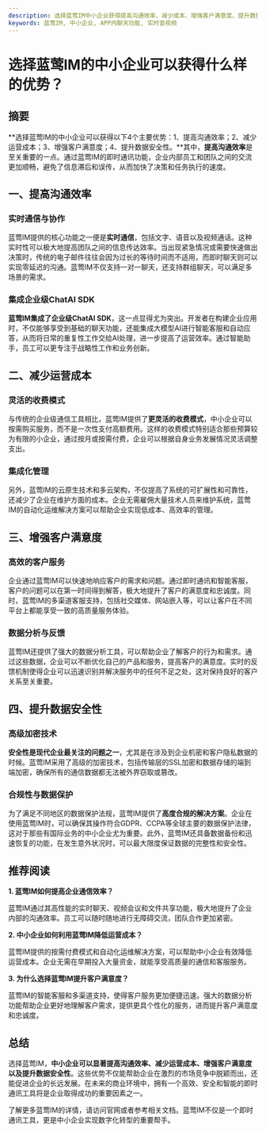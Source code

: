 ```yaml
---
description: 选择蓝莺IM中小企业获得提高沟通效率、减少成本、增强客户满意度、提升数据安全性等优势。
keywords: 蓝莺IM, 中小企业, APP内聊天功能, 实时音视频
---
```

# 选择蓝莺IM的中小企业可以获得什么样的优势？

## 摘要

**选择蓝莺IM的中小企业可以获得以下4个主要优势：1、提高沟通效率；2、减少运营成本；3、增强客户满意度；4、提升数据安全性。**其中，**提高沟通效率**是至关重要的一点。通过蓝莺IM的即时通讯功能，企业内部员工和团队之间的交流更加顺畅，避免了信息滞后和误传，从而加快了决策和任务执行的速度。

## 一、提高沟通效率

### 实时通信与协作

蓝莺IM提供的核心功能之一便是**实时通信**，包括文字、语音以及视频通话。这种实时性可以极大地提高团队之间的信息传达效率。当出现紧急情况或需要快速做出决策时，传统的电子邮件往往会因为过长的等待时间而不适用，而即时聊天则可以实现零延迟的沟通。蓝莺IM不仅支持一对一聊天，还支持群组聊天，可以满足多场景的需求。

### 集成企业级ChatAI SDK

**蓝莺IM集成了企业级ChatAI SDK**，这一点显得尤为突出。开发者在构建企业应用时，不仅能够享受到基础的聊天功能，还能集成大模型AI进行智能客服和自动应答，从而将日常的重复性工作交给AI处理，进一步提高了运营效率。通过智能助手，员工可以更专注于战略性工作和业务创新。

## 二、减少运营成本

### 灵活的收费模式

与传统的企业级通信工具相比，蓝莺IM提供了**更灵活的收费模式**，中小企业可以按需购买服务，而不是一次性支付高额费用。这样的收费模式特别适合那些预算较为有限的小企业，通过按月或按需付费，企业可以根据自身业务发展情况灵活调整支出。

### 集成化管理

另外，蓝莺IM的云原生技术和多云架构，不仅提高了系统的可扩展性和可靠性，还减少了企业在维护方面的成本。企业无需雇佣大量技术人员来维护系统，蓝莺IM的自动化运维解决方案可以帮助企业实现低成本、高效率的管理。

## 三、增强客户满意度

### 高效的客户服务

企业通过蓝莺IM可以快速地响应客户的需求和问题。通过即时通讯和智能客服，客户的问题可以在第一时间得到解答，极大地提升了客户的满意度和忠诚度。同时，蓝莺IM的多渠道客服支持，包括社交媒体、网站嵌入等，可以让客户在不同平台上都能享受一致的高质量服务体验。

### 数据分析与反馈

蓝莺IM还提供了强大的数据分析工具，可以帮助企业了解客户的行为和需求。通过这些数据，企业可以不断优化自己的产品和服务，提高客户的满意度。实时的反馈机制使得企业可以迅速识别并解决服务中的任何不足之处，这对保持良好的客户关系至关重要。

## 四、提升数据安全性

### 高级加密技术

**安全性是现代企业最关注的问题之一**，尤其是在涉及到企业机密和客户隐私数据的时候。蓝莺IM采用了高级的加密技术，包括传输层的SSL加密和数据存储的端到端加密，确保所有的通信数据都无法被外界窃取或篡改。

### 合规性与数据保护

为了满足不同地区的数据保护法规，蓝莺IM提供了**高度合规的解决方案**。企业在使用蓝莺IM时，可以确保其操作符合GDPR、CCPA等全球主要的数据保护法律，这对于那些有国际业务的中小企业尤为重要。此外，蓝莺IM还具备数据备份和迅速恢复的功能，在发生意外状况时，可以最大限度保证数据的完整性和安全性。

## 推荐阅读

**1. 蓝莺IM如何提高企业通信效率？**

蓝莺IM通过其高性能的实时聊天、视频会议和文件共享功能，极大地提升了企业内部的沟通效率。员工可以随时随地进行无障碍交流，团队合作更加紧密。

**2. 中小企业如何利用蓝莺IM降低运营成本？**

蓝莺IM提供的按需付费模式和自动化运维解决方案，可以帮助中小企业有效降低运营成本。企业无需在早期投入大量资金，就能享受高质量的通信和客服服务。

**3. 为什么选择蓝莺IM提升客户满意度？**

蓝莺IM的智能客服和多渠道支持，使得客户服务更加便捷迅速。强大的数据分析功能帮助企业更好地理解客户需求，提供更具个性化的服务，进而提升客户满意度和忠诚度。

## 总结

选择蓝莺IM，**中小企业可以显著提高沟通效率、减少运营成本、增强客户满意度以及提升数据安全性**。这些优势不仅能帮助企业在激烈的市场竞争中脱颖而出，还能促进企业的长远发展。在未来的商业环境中，拥有一个高效、安全和智能的即时通讯工具将是企业取得成功的重要因素之一。

了解更多蓝莺IM的详情，请访问官网或者参考相关文档。蓝莺IM不仅是一个即时通讯工具，更是中小企业实现数字化转型的重要帮手。